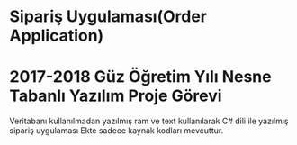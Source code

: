 # Sipariş Uygulaması(Order Application)
 # 2017-2018 Güz Öğretim Yılı Nesne Tabanlı Yazılım Proje Görevi
 Veritabanı kullanılmadan yazılmış ram ve text kullanılarak C# dili ile yazılmış sipariş uygulaması
 Ekte sadece kaynak kodları mevcuttur.
